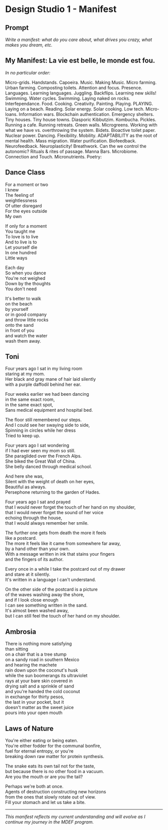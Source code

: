 # Design Studio 1 - Manifest

## Prompt

*Write a manifest: what do you care about, what drives you crazy, what makes you dream, etc.*

## My Manifest: La vie est belle, le monde est fou. 

*In no particular order:*

Micro-grids. Handstands. Capoeira. Music. Making Music. Micro farming. Urban farming. Composting toilets. Attention and focus. Presence. Languages. Learning languages. Juggling. Backflips. Learning new skills! Swimming. Water cycles. Swimming. Laying naked on rocks. Interfependance. Food. Cooking. Creativity. Painting. Playing. PLAYING. Laying on a beach. Reading. Solar energy. Solar cooking. Low tech. Micro-loans. Information wars. Blockchain authentication. Emergency shelters. Tiny houses. Tiny house towns. Diasporic Kibbutzim. Kombucha. Pickles. Running a cafe. Running retreats. Green walls. Microgreens. Working with what we have vs. overthrowing the system. Bidets. Bioactive toilet paper. Nuclear power. Dancing. Flexibility. Mobility. ADAPTABILITY as the root of mental health. Mass migration. Water purification. Biofeedback. Neurofeedback. Neuroplasticity! Breathwork. Can the we control the autonomic? Rituals & rites of passage. Manna Bars. Microbiome. Connection and Touch. Micronutrients. Poetry:

## Dance Class

For a moment or two  
I knew  
The feeling of  
weightlessness  
Of utter disregard  
For the eyes outside  
My own  

If only for a moment  
You taught me  
To love is to live  
And to live is to  
Let yourself die  
In one hundred  
Little ways 

Each day  
So when you dance  
You're not weighed  
Down by the thoughts  
You don't need  

It's better to walk  
on the beach  
by yourself  
or in good company  
and throw little rocks  
onto the sand  
in front of you  
and watch the water  
wash them away.


## Toni 
Four years ago I sat in my living room  
staring at my mom.  
Her black and gray mane of hair laid silently  
with a purple daffodil behind her ear.  

Four weeks earlier we had been dancing  
in the same exact room,  
in the same exact spot,  
Sans medical equipment and hospital bed.  

The floor still remembered our steps.  
And I could see her swaying side to side,  
Spinning in circles while her dress  
Tried to keep up.  

Four years ago I sat wondering  
if I had ever seen my mom so still.  
She paraglided over the French Alps.  
She biked the Great Wall of China.  
She belly danced through medical school.  

And here she was,  
Silent with the weight of death on her eyes,  
Beautiful as always.  
Persephone returning to the garden of Hades.  

Four years ago I sat and prayed  
that I would never forget the touch of her hand on my shoulder,  
that I would never forget the sound of her voice  
echoing through the house,  
that I would always remember her smile.  

The further one gets from death the more it feels  
like a postcard.  
The more it feels like it came from somewhere far away,  
by a hand other than your own.  
With a message written in ink that stains your fingers  
and the fingers of its author.  

Every once in a while I take the postcard out of my drawer  
and stare at it silently.  
It's written in a language I can't understand.  

On the other side of the postcard is a picture  
of the waves washing away the shore,  
and if I look close enough  
I can see something written in the sand.  
It's almost been washed away,  
but I can still feel the touch of her hand on my shoulder.


## Ambrosia 
There is nothing more satisfying  
than sitting  
on a chair that is a tree stump  
on a sandy road in southern Mexico  
and hearing the machete  
rain down upon the coconut's husk  
while the sun boomerangs its ultraviolet  
rays at your bare skin covered in  
drying salt and a sprinkle of sand  
and you're handed the cold coconut  
in exchange for thirty pesos,  
the last in your pocket, but it  
doesn't matter as the sweet juice  
pours into your open mouth  


## Laws of Nature
You're either eating or being eaten.  
You're either fodder for the communal bonfire,  
fuel for eternal entropy, or you're  
breaking down raw matter for protein synthesis.  

The snake eats its own tail not for the taste,  
but because there is no other food in a vacuum.  
Are you the mouth or are you the tail?  

Perhaps we're both at once.  
Agents of destruction constructing new horizons  
from the ones that slowly rotate out of view.  
Fill your stomach and let us take a bite.  


---

*This manifest reflects my current understanding and will evolve as I continue my journey in the MDEF program.*
